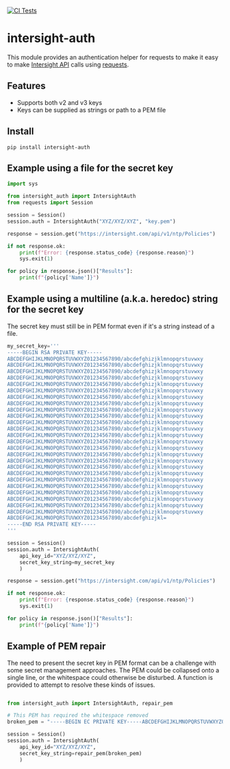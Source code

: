 [![CI Tests](https://github.com/cgascoig/intersight-auth/actions/workflows/ci.yml/badge.svg)](https://github.com/cgascoig/intersight-auth/actions/workflows/ci.yml)
# intersight-auth

This module provides an authentication helper for requests to make it easy to make [Intersight API](https://intersight.com/apidocs/introduction/overview/) calls using [requests](https://requests.readthedocs.io/en/latest/). 

## Features
- Supports both v2 and v3 keys
- Keys can be supplied as strings or path to a PEM file

## Install

```
pip install intersight-auth
```

## Example using a file for the secret key

``` Python
import sys

from intersight_auth import IntersightAuth
from requests import Session

session = Session()
session.auth = IntersightAuth("XYZ/XYZ/XYZ", "key.pem")

response = session.get("https://intersight.com/api/v1/ntp/Policies")

if not response.ok:
    print(f"Error: {response.status_code} {response.reason}")
    sys.exit(1)

for policy in response.json()["Results"]:
    print(f"{policy['Name']}")
```

## Example using a multiline (a.k.a. heredoc) string for the secret key

The secret key must still be in PEM format even if it's a string instead of a file.

``` Python
my_secret_key='''
-----BEGIN RSA PRIVATE KEY-----
ABCDEFGHIJKLMNOPQRSTUVWXYZ01234567890/abcdefghizjklmnopqrstuvwxy
ABCDEFGHIJKLMNOPQRSTUVWXYZ01234567890/abcdefghizjklmnopqrstuvwxy
ABCDEFGHIJKLMNOPQRSTUVWXYZ01234567890/abcdefghizjklmnopqrstuvwxy
ABCDEFGHIJKLMNOPQRSTUVWXYZ01234567890/abcdefghizjklmnopqrstuvwxy
ABCDEFGHIJKLMNOPQRSTUVWXYZ01234567890/abcdefghizjklmnopqrstuvwxy
ABCDEFGHIJKLMNOPQRSTUVWXYZ01234567890/abcdefghizjklmnopqrstuvwxy
ABCDEFGHIJKLMNOPQRSTUVWXYZ01234567890/abcdefghizjklmnopqrstuvwxy
ABCDEFGHIJKLMNOPQRSTUVWXYZ01234567890/abcdefghizjklmnopqrstuvwxy
ABCDEFGHIJKLMNOPQRSTUVWXYZ01234567890/abcdefghizjklmnopqrstuvwxy
ABCDEFGHIJKLMNOPQRSTUVWXYZ01234567890/abcdefghizjklmnopqrstuvwxy
ABCDEFGHIJKLMNOPQRSTUVWXYZ01234567890/abcdefghizjklmnopqrstuvwxy
ABCDEFGHIJKLMNOPQRSTUVWXYZ01234567890/abcdefghizjklmnopqrstuvwxy
ABCDEFGHIJKLMNOPQRSTUVWXYZ01234567890/abcdefghizjklmnopqrstuvwxy
ABCDEFGHIJKLMNOPQRSTUVWXYZ01234567890/abcdefghizjklmnopqrstuvwxy
ABCDEFGHIJKLMNOPQRSTUVWXYZ01234567890/abcdefghizjklmnopqrstuvwxy
ABCDEFGHIJKLMNOPQRSTUVWXYZ01234567890/abcdefghizjklmnopqrstuvwxy
ABCDEFGHIJKLMNOPQRSTUVWXYZ01234567890/abcdefghizjklmnopqrstuvwxy
ABCDEFGHIJKLMNOPQRSTUVWXYZ01234567890/abcdefghizjklmnopqrstuvwxy
ABCDEFGHIJKLMNOPQRSTUVWXYZ01234567890/abcdefghizjklmnopqrstuvwxy
ABCDEFGHIJKLMNOPQRSTUVWXYZ01234567890/abcdefghizjklmnopqrstuvwxy
ABCDEFGHIJKLMNOPQRSTUVWXYZ01234567890/abcdefghizjklmnopqrstuvwxy
ABCDEFGHIJKLMNOPQRSTUVWXYZ01234567890/abcdefghizjklmnopqrstuvwxy
ABCDEFGHIJKLMNOPQRSTUVWXYZ01234567890/abcdefghizjklmnopqrstuvwxy
ABCDEFGHIJKLMNOPQRSTUVWXYZ01234567890/abcdefghizjklmnopqrstuvwxy
ABCDEFGHIJKLMNOPQRSTUVWXYZ01234567890/abcdefghizjklmnopqrstuvwxy
ABCDEFGHIJKLMNOPQRSTUVWXYZ01234567890/abcdefghizjkl=
-----END RSA PRIVATE KEY-----
'''

session = Session()
session.auth = IntersightAuth(
    api_key_id="XYZ/XYZ/XYZ", 
    secret_key_string=my_secret_key
    )

response = session.get("https://intersight.com/api/v1/ntp/Policies")

if not response.ok:
    print(f"Error: {response.status_code} {response.reason}")
    sys.exit(1)

for policy in response.json()["Results"]:
    print(f"{policy['Name']}")
```

## Example of PEM repair

The need to present the secret key in PEM format can be a challenge with some secret management approaches.  The PEM could be collapsed onto a single line, or the whitespace could otherwise be disturbed.  A function is provided to attempt to resolve these kinds of issues.

``` Python

from intersight_auth import IntersightAuth, repair_pem

# This PEM has required the whitespace removed
broken_pem = "-----BEGIN EC PRIVATE KEY-----ABCDEFGHIJKLMNOPQRSTUVWXYZ012345678900abcdefghizjklmnopqrstuvwxyABCDEFGHIJKLMNOPQRSTUVWXYZ012345678900abcdefghizjklmnopqrstuvwxyABCDEFGHIJKLMNOPQRSTUVWXYZ012345678900abcdefghizjklmnopq-----END EC PRIVATE KEY-----"

session = Session()
session.auth = IntersightAuth(
    api_key_id="XYZ/XYZ/XYZ", 
    secret_key_string=repair_pem(broken_pem)
    )

```
